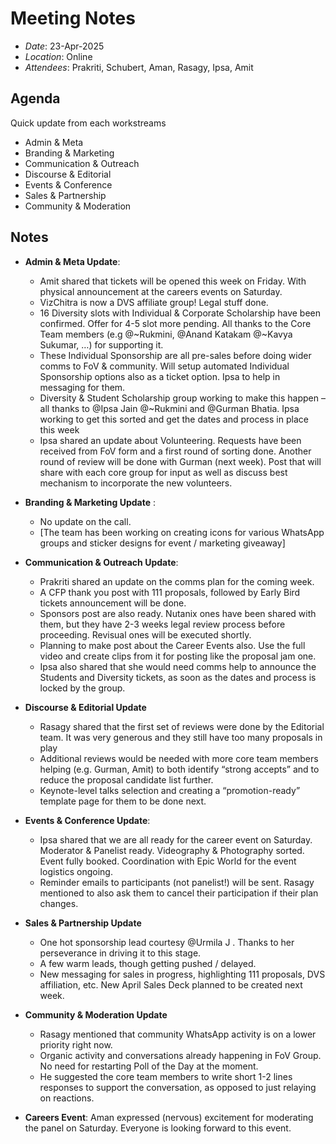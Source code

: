 # Meeting Notes

- _Date_: 23-Apr-2025
- _Location_: Online
- _Attendees_: Prakriti, Schubert, Aman, Rasagy, Ipsa, Amit

## Agenda

Quick update from each workstreams

- Admin & Meta
- Branding & Marketing
- Communication & Outreach
- Discourse & Editorial
- Events & Conference
- Sales & Partnership
- Community & Moderation

## Notes

-  **Admin & Meta Update**: 
     - Amit shared that tickets will be opened this week on Friday. With physical announcement at the careers events on Saturday.
     - VizChitra is now a DVS affiliate group! Legal stuff done.
     - 16 Diversity slots with Individual & Corporate Scholarship have been confirmed.  Offer for 4-5 slot more pending. All thanks to the  Core Team members (e.g @⁨~Rukmini⁩, @⁨Anand Katakam⁩ @⁨~Kavya Sukumar⁩, …) for supporting it. 
     - These Individual Sponsorship are all pre-sales before doing wider comms to FoV & community. Will setup automated Individual Sponsorship options also as a ticket option. Ipsa to help in messaging for them.
     - Diversity & Student Scholarship group working to make this happen – all thanks to @⁨Ipsa Jain⁩ @⁨~Rukmini⁩ and @⁨Gurman Bhatia⁩. Ipsa working to get this sorted and  get the dates and process in place this week
     - Ipsa shared an update about Volunteering. Requests have been received from FoV form and a first round of sorting done. Another round of review will be done with Gurman (next week). Post that will share with each core group for input as well as discuss best mechanism to incorporate the new volunteers.

- **Branding & Marketing Update** :     
    - No update on the call.
    - [The team has been working on creating icons for various WhatsApp groups and sticker designs for event / marketing giveaway]

- **Communication & Outreach Update**: 
    - Prakriti shared an update on the comms plan for the coming week.
    - A CFP thank you post with 111 proposals, followed by Early Bird tickets announcement will be done.
    - Sponsors post are also ready. Nutanix ones have been shared with them, but they have 2-3 weeks legal review process before proceeding. Revisual ones will be executed shortly. 
    - Planning to make post about the Career Events also. Use the full video and create clips from it for posting like the proposal jam one.
    - Ipsa also shared that she would need comms help to announce the Students and Diversity tickets, as soon as the dates and process is locked by the group.

- **Discourse & Editorial Update**
    - Rasagy shared that the first set of reviews were done by the Editorial team. It was very generous and they still have too many proposals in play 
    - Additional reviews would be needed with more core team members helping (e.g. Gurman, Amit) to both identify “strong accepts” and to reduce the proposal candidate list further.
    - Keynote-level talks selection and creating a “promotion-ready” template page for them to be done next. 
 
- **Events & Conference Update**: 
    - Ipsa shared that we are all ready for the career event on Saturday. Moderator & Panelist ready. Videography & Photography sorted. Event fully booked. Coordination with Epic World for the event logistics ongoing.
    - Reminder emails to participants (not panelist!) will be sent. Rasagy mentioned to also ask them to cancel their participation if their plan changes.

- **Sales & Partnership Update**
   - One hot sponsorship lead courtesy @⁨Urmila J⁩ . Thanks to her perseverance in driving it to this stage.  
   - A few warm leads, though getting pushed / delayed.
   - New messaging for sales in progress, highlighting 111 proposals, DVS affiliation, etc. New April Sales Deck planned to be created next week.
  
- **Community & Moderation Update**
   - Rasagy mentioned that community WhatsApp activity is on a lower priority right now.
   - Organic activity and conversations already happening in FoV Group. No need for restarting Poll of the Day at the moment.
  - He suggested the core team members to write short 1-2 lines responses to support the conversation, as opposed to just relaying on reactions. 

- **Careers Event**: Aman expressed (nervous) excitement for moderating the panel on Saturday. Everyone is looking forward to this event.